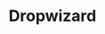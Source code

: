 ---
codehost: https://github.com/dropwizard/dropwizard
logohandle: dropwizardio
sort: dropwizard
title: Dropwizard
website: https://www.dropwizard.io/
---